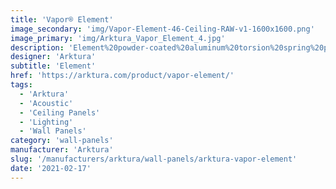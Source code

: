 ```yaml
---
title: 'Vapor® Element'
image_secondary: 'img/Vapor-Element-46-Ceiling-RAW-v1-1600x1600.png'
image_primary: 'img/Arktura_Vapor_Element_4.jpg'
description: 'Element%20powder-coated%20aluminum%20torsion%20spring%20panels%20take%20the%20standard%20grid%20and%20enhance%20it%20with%20elegant%20minimalism.%20With%20equal-sized%20circular%20holes%20evenly%20spaced%20on%20each%20panel%2C%20your%20design%20gets%20a%20feeling%20of%20consistency%20and%20cohesion.%20Pair%20with%20our%20integrated%20backlighting%20for%20an%20illuminated%20look%20or%20with%20our%20Soft%20Sound%AE%20backer%20for%20acoustic%20benefits.'
designer: 'Arktura'
subtitle: 'Element'
href: 'https://arktura.com/product/vapor-element/'
tags:
  - 'Arktura'
  - 'Acoustic'
  - 'Ceiling Panels'
  - 'Lighting'
  - 'Wall Panels'
category: 'wall-panels'
manufacturer: 'Arktura'
slug: '/manufacturers/arktura/wall-panels/arktura-vapor-element'
date: '2021-02-17'
---
```

